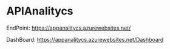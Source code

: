 # APIAnalitycs

EndPoint:  https://appanalitycs.azurewebsites.net/

DashBoard:  https://appanalitycs.azurewebsites.net/Dashboard
